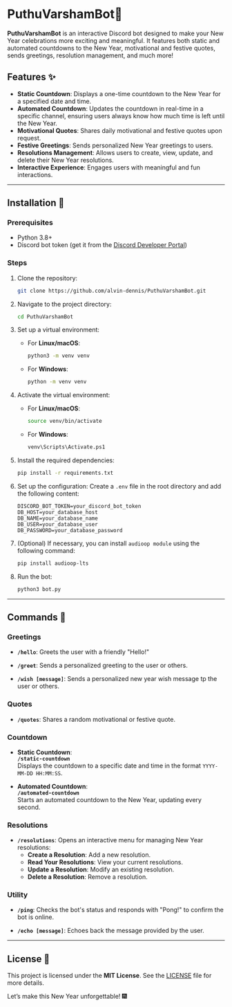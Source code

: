 # PuthuVarshamBot🎉

**PuthuVarshamBot** is an interactive Discord bot designed to make your New Year celebrations more exciting and meaningful. It features both static and automated countdowns to the New Year, motivational and festive quotes, sends greetings, resolution management, and much more!

## Features ✨

- **Static Countdown**: Displays a one-time countdown to the New Year for a specified date and time.
- **Automated Countdown**: Updates the countdown in real-time in a specific channel, ensuring users always know how much time is left until the New Year.
- **Motivational Quotes**: Shares daily motivational and festive quotes upon request.
- **Festive Greetings**: Sends personalized New Year greetings to users.
- **Resolutions Management**: Allows users to create, view, update, and delete their New Year resolutions.
- **Interactive Experience**: Engages users with meaningful and fun interactions.

---

## Installation 🚀

### Prerequisites
- Python 3.8+
- Discord bot token (get it from the [Discord Developer Portal](https://discord.com/developers/applications))  

### Steps

1. Clone the repository:
    ```bash
    git clone https://github.com/alvin-dennis/PuthuVarshamBot.git
    ```

2. Navigate to the project directory:
    ```bash
    cd PuthuVarshamBot
    ```

3. Set up a virtual environment:
    - For **Linux/macOS**:
      ```bash
      python3 -m venv venv
      ```
    - For **Windows**:
      ```bash
      python -m venv venv
      ```

4. Activate the virtual environment:
    - For **Linux/macOS**:
      ```bash
      source venv/bin/activate
      ```
    - For **Windows**:
      ```bash
      venv\Scripts\Activate.ps1
      ```

5. Install the required dependencies:
    ```bash
    pip install -r requirements.txt
    ```

6. Set up the configuration:
    Create a `.env` file in the root directory and add the following content:
    ```env
    DISCORD_BOT_TOKEN=your_discord_bot_token
    DB_HOST=your_database_host
    DB_NAME=your_database_name
    DB_USER=your_database_user
    DB_PASSWORD=your_database_password
    ```

7. (Optional) If necessary, you can install `audioop module` using the following command:
    ```bash
    pip install audioop-lts
    ```

8. Run the bot:
    ```bash
    python3 bot.py
    ```
---

## Commands 📜

### Greetings
- **`/hello`**: Greets the user with a friendly "Hello!"

- **`/greet`**: Sends a personalized greeting to the user or others.

- **`/wish [message]`**: Sends a personalized new year wish message tp the user or others.

### Quotes
- **`/quotes`**: Shares a random motivational or festive quote.

### Countdown
- **Static Countdown**:  
  **`/static-countdown`**  
  Displays the countdown to a specific date and time in the format `YYYY-MM-DD HH:MM:SS`.

- **Automated Countdown**:  
  **`/automated-countdown`**  
  Starts an automated countdown to the New Year, updating every second.

### Resolutions
- **`/resolutions`**: Opens an interactive menu for managing New Year resolutions:
  - **Create a Resolution**: Add a new resolution.
  - **Read Your Resolutions**: View your current resolutions.
  - **Update a Resolution**: Modify an existing resolution.
  - **Delete a Resolution**: Remove a resolution.

### Utility
- **`/ping`**: Checks the bot's status and responds with "Pong!" to confirm the bot is online.

- **`/echo [message]`**: Echoes back the message provided by the user.

---

## License 📝

This project is licensed under the **MIT License**. See the [LICENSE](LICENSE) file for more details.


Let’s make this New Year unforgettable! 🎆

